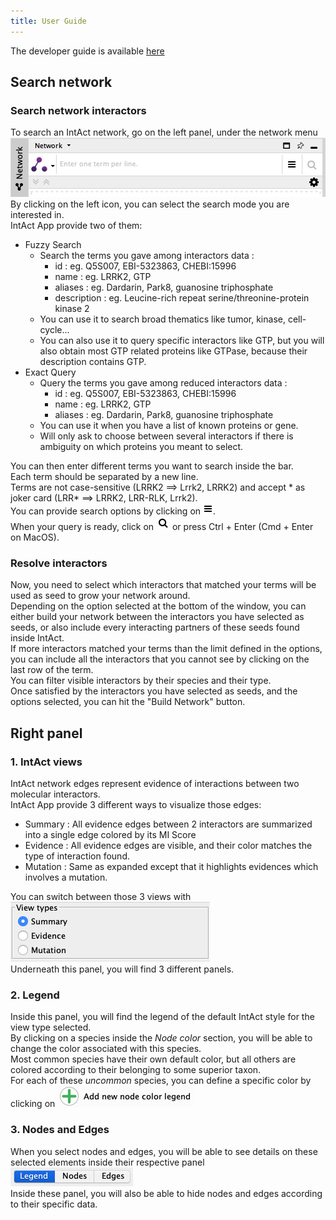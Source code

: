 ```yaml
---
title: User Guide
---
```


The developer guide is available [here](dev_guide.md)
## Search network
### Search network interactors
To search an IntAct network, go on the left panel, under the network menu  
![Query screenshot](assets/screenshots/QueryScreenShot.png)  
By clicking on the left icon, you can select the search mode you are interested in.  
IntAct App provide two of them:
- Fuzzy Search
    - Search the terms you gave among interactors data :
        - id : eg. Q5S007, EBI-5323863, CHEBI:15996
        - name : eg. LRRK2, GTP
        - aliases : eg. Dardarin, Park8, guanosine triphosphate
        - description : eg. Leucine-rich repeat serine/threonine-protein kinase 2  
    - You can use it to search broad thematics like tumor, kinase, cell-cycle... 
    - You can also use it to query specific interactors like GTP, but you will also obtain most GTP related proteins 
    like GTPase, because their description contains GTP.  
- Exact Query
    - Query the terms you gave among reduced interactors data :
        - id : eg. Q5S007, EBI-5323863, CHEBI:15996
        - name : eg. LRRK2, GTP
        - aliases : eg. Dardarin, Park8, guanosine triphosphate
    - You can use it when you have a list of known proteins or gene. 
    - Will only ask to choose between several interactors if there is ambiguity on which proteins you meant to select.


You can then enter different terms you want to search inside the bar.  
Each term should be separated by a new line.  
Terms are not case-sensitive (LRRK2 ==> Lrrk2, LRRK2) and accept * as joker card (LRR* ==> LRRK2, LRR-RLK, Lrrk2).  
You can provide search options by clicking on ![the burger button](assets/screenshots/OptionButton.png).  
When your query is ready, click on ![the loop button](assets/screenshots/SearchButton.png) or press Ctrl + Enter (Cmd + Enter on MacOS).

### Resolve interactors
Now, you need to select which interactors that matched your terms will be used as seed to grow your network around.  
Depending on the option selected at the bottom of the window, you can either build your network 
between the interactors you have selected as seeds, or also include every interacting partners of these seeds 
found inside IntAct.  
If more interactors matched your terms than the limit defined in the options, you can include 
all the interactors that you cannot see by clicking on the last row of the term.  
You can filter visible interactors by their species and their type.  
Once satisfied by the interactors you have selected as seeds, and the options selected, you can hit the "Build Network" button.


## Right panel
### 1. IntAct views
IntAct network edges represent evidence of interactions between two molecular interactors.  
IntAct App provide 3 different ways to visualize those edges:
- Summary : All evidence edges between 2 interactors are summarized into a single edge colored by its MI Score
- Evidence : All evidence edges are visible, and their color matches the type of interaction found.
- Mutation : Same as expanded except that it highlights evidences which involves a mutation.

You can switch between those 3 views with   
![the "View types" panel](assets/screenshots/ViewType.png)  
Underneath this panel, you will find 3 different panels.
### 2. Legend
Inside this panel, you will find the legend of the default IntAct style for the view type selected.  
By clicking on a species inside the _Node color_ section, you will be able to change the color associated with this species.  
Most common species have their own default color, but all others are colored according to their belonging to some superior taxon.  
For each of these _uncommon_ species, you can define a specific color by clicking on ![Add new node color legend](assets/screenshots/AddColor.png)
### 3. Nodes and Edges
When you select nodes and edges, you will be able to see details on these selected elements inside their respective panel
![](assets/screenshots/LegendNodesEdges.png)  
Inside these panel, you will also be able to hide nodes and edges according to their specific data.